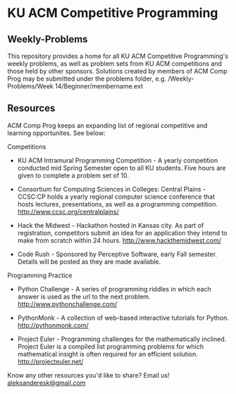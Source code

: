 KU ACM Competitive Programming
==============================

Weekly-Problems
---------------

This repository provides a home for all KU ACM Competitive Programming's weekly problems, as well as problem sets from KU ACM competitions and those held by other sponsors. Solutions created by members of ACM Comp Prog may be submitted under the problems folder, e.g.
/Weekly-Problems/Week 14/Beginner/membername.ext

Resources
---------

ACM Comp Prog keeps an expanding list of regional competitive and learning opportunites. See below:

Competitions
- KU ACM Intramural Programming Competition - A yearly competition conducted mid Spring Semester open to all KU students. Five hours are given to complete a problem set of 10. 

- Consortium for Computing Sciences in Colleges: Central Plains - CCSC:CP holds a yearly regional computer science conference that hosts lectures, presentations, as well as a programming competition. http://www.ccsc.org/centralplains/

- Hack the Midwest - Hackathon hosted in Kansas city. As part of registration, competitors submit an idea for an application they intend to make from scratch within 24 hours. http://www.hackthemidwest.com/

- Code Rush - Sponsored by Perceptive Software, early Fall semester. Details will be posted as they are made available. 

Programming Practice
- Python Challenge - A series of programming riddles in which each answer is used as the url to the next problem. http://www.pythonchallenge.com/ 

- PythonMonk - A collection of web-based interactive tutorials for Python. http://pythonmonk.com/

- Project Euler - Programming challenges for the mathematically inclined. Project Euler is a compiled list programming problems for which mathematical insight is often required for an efficient solution. http://projecteuler.net/ 

Know any other resources you'd like to share? Email us! aleksanderesk@gmail.com
